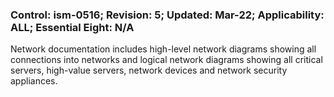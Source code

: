 ### Control: ism-0516; Revision: 5; Updated: Mar-22; Applicability: ALL; Essential Eight: N/A
<p>Network documentation includes high-level network diagrams showing all connections into networks and logical network diagrams showing all critical servers, high-value servers, network devices and network security appliances.</p>